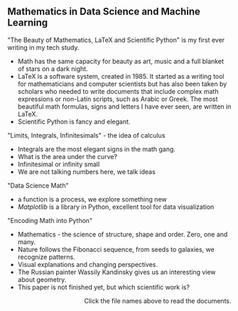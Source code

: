## Mathematics in Data Science and Machine Learning

"The Beauty of Mathematics, LaTeX and Scientific Python" is my first ever writing in my tech study.
- Math has the same capacity for beauty as art, music and a full blanket of stars on a dark night.
- LaTeX is a software system, created in 1985. It started as a writing tool for mathematicians and computer scientists but has also been taken by scholars who needed to write documents that include complex math expressions or non-Latin scripts, such as Arabic or Greek. The most beautiful math formulas, signs and letters I have ever seen, are written in LaTeX.
- Scientific Python is fancy and elegant.

"Limits, Integrals, Infinitesimals" - the idea of calculus
- Integrals are the most elegant signs in the math gang.
- What is the area under the curve?
- Infinitesimal or infinity small
- We are not talking numbers here, we talk ideas

"Data Science Math"
- a function is a process, we explore something new
- $Matplotlib$ is a library in Python, excellent tool for data visualization

"Encoding Math into Python"

- Mathematics - the science of structure, shape and order. Zero, one and many.
- Nature follows the Fibonacci sequence, from seeds to galaxies, we recognize patterns.
- Visual explanations and changing perspectives.
- The Russian painter Wassily Kandinsky gives us an interesting view about geometry.
- This paper is not finished yet, but which scientific work is?

<p align = "right"> Click the file names above to read the documents. </p>
